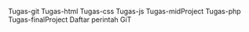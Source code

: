 Tugas-git
Tugas-html
Tugas-css
Tugas-js
Tugas-midProject
Tugas-php
Tugas-finalProject
Daftar perintah GiT

